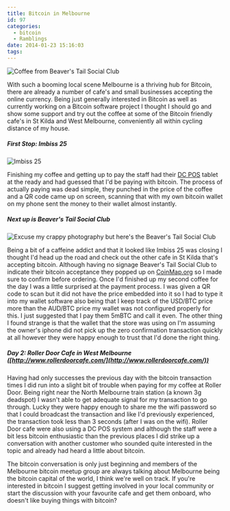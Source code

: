 ```yaml
---
title: Bitcoin in Melbourne
id: 97
categories:
  - bitcoin
  - Ramblings
date: 2014-01-23 15:16:03
tags:
---
```


![Coffee from Beaver's Tail Social Club](/images/bitcoin-melbourne-1.jpg)


With such a booming local scene Melbourne is a thriving hub for Bitcoin, there are already a number of cafe's and small businesses accepting the online currency. Being just generally interested in Bitcoin as well as currently working on a Bitcoin software project I thought I should go and show some support and try out the coffee at some of the Bitcoin friendly cafe's in St Kilda and West Melbourne, conveniently all within cycling distance of my house.
<!--more-->
##### First Stop: Imbiss 25

![Imbiss 25](/images/bitcoin-melbourne-2.jpg)

Finishing my coffee and getting up to pay the staff had their [DC POS](http://dcpos.com/) tablet at the ready and had guessed that I'd be paying with bitcoin. The process of actually paying was dead simple, they punched in the price of the coffee and a QR code came up on screen, scanning that with my own bitcoin wallet on my phone sent the money to their wallet almost instantly.

##### Next up is Beaver's Tail Social Club

![Excuse my crappy photography but here's the Beaver's Tail Social Club](/images/bitcoin-melbourne-3.jpg)

Being a bit of a caffeine addict and that it looked like Imbiss 25 was closing I thought I'd head up the road and check out the other cafe in St Kilda that's accepting bitcoin. Although having no signage Beaver's Tail Social Club to indicate their bitcoin acceptance they popped up on [CoinMap.org](http://coinmap.org) so I made sure to confirm before ordering. Once I'd finished up my second coffee for the day I was a little surprised at the payment process. I was given a QR code to scan but it did not have the price embedded into it so I had to type it into my wallet software also being that I keep track of the USD/BTC price more than the AUD/BTC price my wallet was not configured properly for this. I just suggested that I pay them 5mBTC and call it even. The other thing I found strange is that the wallet that the store was using on I'm assuming the owner's iphone did not pick up the zero confirmation transaction quickly at all however they were happy enough to trust that I'd done the right thing.

##### Day 2: Roller Door Cafe in West Melbourne ([http://www.rollerdoorcafe.com/](http://www.rollerdoorcafe.com/))

Having had only successes the previous day with the bitcoin transaction times I did run into a slight bit of trouble when paying for my coffee at Roller Door. Being right near the North Melbourne train station (a known 3g deadspot) I wasn't able to get adequate signal for my transaction to go through. Lucky they were happy enough to share me the wifi password so that I could broadcast the transaction and like I'd previously experienced, the transaction took less than 3 seconds (after I was on the wifi). Roller Door cafe were also using a DC POS system and although the staff were a bit less bitcoin enthusiastic than the previous places I did strike up a conversation with another customer who sounded quite interested in the topic and already had heard a little about bitcoin.

The bitcoin conversation is only just beginning and members of the Melbourne bitcoin meetup group are always talking about Melbourne being the bitcoin capital of the world, I think we're well on track. If you're interested in bitcoin I suggest getting involved in your local community or start the discussion with your favourite cafe and get them onboard, who doesn't like buying things with bitcoin?
